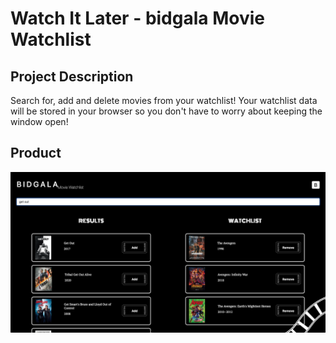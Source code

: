 # Watch It Later - bidgala Movie Watchlist

## Project Description
Search for, add and delete movies from your watchlist! Your watchlist data will be stored in your browser so you don't have to worry about keeping the window open!

## Product

<p>
  <img src="assets/landing.png" alt="drawing" width="600"/>
</p>
